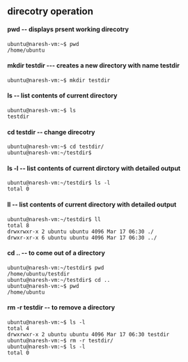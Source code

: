 ## direcotry operation 

#### pwd -- displays prsent working direcotry
```
ubuntu@naresh-vm:~$ pwd
/home/ubuntu
```
#### mkdir testdir  --- creates a new directory with name testdir 
```
ubuntu@naresh-vm:~$ mkdir testdir
```
#### ls -- list contents of current directory
```
ubuntu@naresh-vm:~$ ls
testdir
```
#### cd testdir -- change direcotry
```
ubuntu@naresh-vm:~$ cd testdir/
ubuntu@naresh-vm:~/testdir$ 
```
#### ls -l -- list contents of current dirctory with detailed output
```
ubuntu@naresh-vm:~/testdir$ ls -l
total 0
```
#### ll -- list contents of current directory with detailed output
```
ubuntu@naresh-vm:~/testdir$ ll
total 8
drwxrwxr-x 2 ubuntu ubuntu 4096 Mar 17 06:30 ./
drwxr-xr-x 6 ubuntu ubuntu 4096 Mar 17 06:30 ../
```
#### cd .. -- to come out of a directory
```
ubuntu@naresh-vm:~/testdir$ pwd
/home/ubuntu/testdir
ubuntu@naresh-vm:~/testdir$ cd ..
ubuntu@naresh-vm:~$ pwd
/home/ubuntu
```
#### rm -r testdir -- to remove a directory
```	
ubuntu@naresh-vm:~$ ls -l
total 4
drwxrwxr-x 2 ubuntu ubuntu 4096 Mar 17 06:30 testdir
ubuntu@naresh-vm:~$ rm -r testdir/
ubuntu@naresh-vm:~$ ls -l
total 0
```
